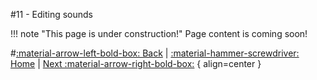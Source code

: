 #11 - Editing sounds

!!! note "This page is under construction!"
	Page content is coming soon!

#[:material-arrow-left-bold-box: Back](10_Editing_models.md) | [:material-hammer-screwdriver: Home](https://www.lbmwiki.net/tutorials) | [Next :material-arrow-right-bold-box:](12_particals.md) { align=center }